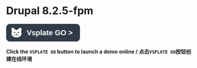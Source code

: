 # Drupal 8.2.5-fpm

<a href="https://www.vsplate.com/?docker-compose=https://github.com/vsplate/dcenvs/drupal/8.2.5-fpm"><img alt="VSPLATE GO" src="https://raw.githubusercontent.com/vsplate/images/master/vsgo_btn.png" width="200px"></a>

**Click the `VSPLATE GO` button to launch a demo online / 点击`VSPLATE GO`按钮创建在线环境**